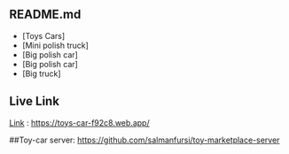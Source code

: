 

## README.md 

 - [Toys Cars]
 - [Mini polish truck]
 - [Big polish car]
 - [Big polish car]
 - [Big truck]


## Live Link

[Link](https://toys-car-f92c8.web.app/) : https://toys-car-f92c8.web.app/

##Toy-car server: https://github.com/salmanfursi/toy-marketplace-server

